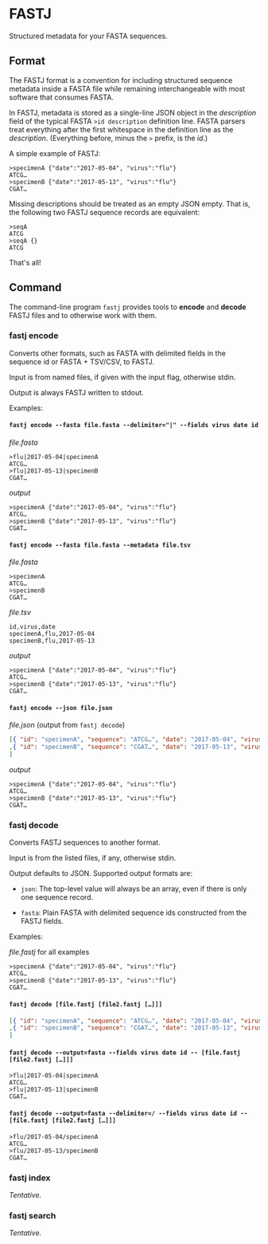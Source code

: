 # FASTJ

Structured metadata for your FASTA sequences.


## Format

The FASTJ format is a convention for including structured sequence metadata
inside a FASTA file while remaining interchangeable with most software that
consumes FASTA.

In FASTJ, metadata is stored as a single-line JSON object in the _description_
field of the typical FASTA `>id description` definition line.  FASTA parsers
treat everything after the first whitespace in the definition line as the
_description_.  (Everything before, minus the `>` prefix, is the _id_.)

A simple example of FASTJ:

    >specimenA {"date":"2017-05-04", "virus":"flu"}
    ATCG…
    >specimenB {"date":"2017-05-13", "virus":"flu"}
    CGAT…

Missing descriptions should be treated as an empty JSON empty.  That is, the
following two FASTJ sequence records are equivalent:

    >seqA
    ATCG
    >seqA {}
    ATCG

That's all!


## Command

The command-line program `fastj` provides tools to __encode__ and __decode__
FASTJ files and to otherwise work with them.


### fastj encode

Converts other formats, such as FASTA with delimited fields in the sequence id
or FASTA + TSV/CSV, to FASTJ.

Input is from named files, if given with the input flag, otherwise stdin.

Output is always FASTJ written to stdout.

Examples:

#### `fastj encode --fasta file.fasta --delimiter="|" --fields virus date id`

_file.fasta_

    >flu|2017-05-04|specimenA
    ATCG…
    >flu|2017-05-13|specimenB
    CGAT…

_output_

    >specimenA {"date":"2017-05-04", "virus":"flu"}
    ATCG…
    >specimenB {"date":"2017-05-13", "virus":"flu"}
    CGAT…


#### `fastj encode --fasta file.fasta --metadata file.tsv`

_file.fasta_

    >specimenA
    ATCG…
    >specimenB
    CGAT…

_file.tsv_

    id,virus,date
    specimenA,flu,2017-05-04
    specimenB,flu,2017-05-13

_output_

    >specimenA {"date":"2017-05-04", "virus":"flu"}
    ATCG…
    >specimenB {"date":"2017-05-13", "virus":"flu"}
    CGAT…


#### `fastj encode --json file.json`

_file.json_ (output from `fastj decode`)

```json
[{ "id": "specimenA", "sequence": "ATCG…", "date": "2017-05-04", "virus": "flu" }
,{ "id": "specimenB", "sequence": "CGAT…", "date": "2017-05-13", "virus": "flu" }
]
```

_output_

    >specimenA {"date":"2017-05-04", "virus":"flu"}
    ATCG…
    >specimenB {"date":"2017-05-13", "virus":"flu"}
    CGAT…


### fastj decode

Converts FASTJ sequences to another format.

Input is from the listed files, if any, otherwise stdin.

Output defaults to JSON.  Supported output formats are:

* `json`: The top-level value will always be an array, even if there is only
  one sequence record.

* `fasta`: Plain FASTA with delimited sequence ids constructed from the FASTJ
  fields.

Examples:

_file.fastj_ for all examples

    >specimenA {"date":"2017-05-04", "virus":"flu"}
    ATCG…
    >specimenB {"date":"2017-05-13", "virus":"flu"}
    CGAT…

#### `fastj decode [file.fastj [file2.fastj […]]]`

```json
[{ "id": "specimenA", "sequence": "ATCG…", "date": "2017-05-04", "virus": "flu" }
,{ "id": "specimenB", "sequence": "CGAT…", "date": "2017-05-13", "virus": "flu" }
]
```

#### `fastj decode --output=fasta --fields virus date id -- [file.fastj [file2.fastj […]]]`

    >flu|2017-05-04|specimenA
    ATCG…
    >flu|2017-05-13|specimenB
    CGAT…

#### `fastj decode --output=fasta --delimiter=/ --fields virus date id -- [file.fastj [file2.fastj […]]]`

    >flu/2017-05-04/specimenA
    ATCG…
    >flu/2017-05-13/specimenB
    CGAT…


### fastj index

_Tentative._


### fastj search

_Tentative._
